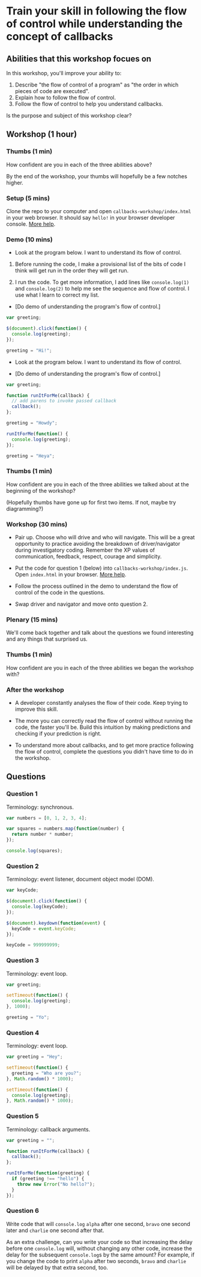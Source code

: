 # Train your skill in following the flow of control while understanding the concept of callbacks

## Abilities that this workshop focues on

In this workshop, you'll improve your ability to:

1. Describe "the flow of control of a program" as "the order in which pieces of code are executed".
2. Explain how to follow the flow of control.
3. Follow the flow of control to help you understand callbacks.

Is the purpose and subject of this workshop clear?

## Workshop (1 hour)

### Thumbs (1 min)

How confident are you in each of the three abilities above?

By the end of the workshop, your thumbs will hopefully be a few notches higher.

### Setup (5 mins)

Clone the repo to your computer and open `callbacks-workshop/index.html` in your web browser.  It should say `hello!` in your browser developer console.  [More help](../run-the-question-code.md).

### Demo (10 mins)

* Look at the program below.  I want to understand its flow of control.

1. Before running the code, I make a provisional list of the bits of code I think will get run in the order they will get run.

2. I run the code.  To get more information, I add lines like `console.log(1)` and `console.log(2)` to help me see the sequence and flow of control.  I use what I learn to correct my list.

* [Do demo of understanding the program's flow of control.]

```js
var greeting;

$(document).click(function() {
  console.log(greeting);
});

greeting = "Hi!";
```

* Look at the program below.  I want to understand its flow of control.

* [Do demo of understanding the program's flow of control.]

```js
var greeting;

function runItForMe(callback) {
  // add parens to invoke passed callback
  callback();
};

greeting = "Howdy";

runItForMe(function() {
  console.log(greeting);
});

greeting = "Heya";
```

### Thumbs (1 min)

How confident are you in each of the three abilities we talked about at the beginning of the workshop?

(Hopefully thumbs have gone up for first two items.  If not, maybe try diagramming?)

### Workshop (30 mins)

* Pair up.  Choose who will drive and who will navigate.  This will be a great opportunity to practice avoiding the breakdown of driver/navigator during investigatory coding.  Remember the XP values of communication, feedback, respect, courage and simplicity.

* Put the code for question 1 (below) into `callbacks-workshop/index.js`.  Open `index.html` in your browser.  [More help](../run-the-question-code.md).

* Follow the process outlined in the demo to understand the flow of control of the code in the questions.

* Swap driver and navigator and move onto question 2.

### Plenary (15 mins)

We'll come back together and talk about the questions we found interesting and any things that surprised us.

### Thumbs (1 min)

How confident are you in each of the three abilities we began the workshop with?

### After the workshop

* A developer constantly analyses the flow of their code.  Keep trying to improve this skill.

* The more you can correctly read the flow of control without running the code, the faster you'll be.  Build this intuition by making predictions and checking if your prediction is right.

* To understand more about callbacks, and to get more practice following the flow of control, complete the questions you didn't have time to do in the workshop.

## Questions

### Question 1

Terminology: synchronous.

```js
var numbers = [0, 1, 2, 3, 4];

var squares = numbers.map(function(number) {
  return number * number;
});

console.log(squares);
```

### Question 2

Terminology: event listener, document object model (DOM).

```js
var keyCode;

$(document).click(function() {
  console.log(keyCode);
});

$(document).keydown(function(event) {
  keyCode = event.keyCode;
});

keyCode = 999999999;
```

### Question 3

Terminology: event loop.

```js
var greeting;

setTimeout(function() {
  console.log(greeting);
}, 1000);

greeting = "Yo";
```

### Question 4

Terminology: event loop.

```js
var greeting = "Hey";

setTimeout(function() {
  greeting = "Who are you?";
}, Math.random() * 1000);

setTimeout(function() {
  console.log(greeting);
}, Math.random() * 1000);
```

### Question 5

Terminology: callback arguments.

```js
var greeting = "";

function runItForMe(callback) {
  callback();
};

runItForMe(function(greeting) {
  if (greeting !== "hello") {
    throw new Error("No hello?");
  }
});
```

### Question 6

Write code that will `console.log` `alpha` after one second, `bravo` one second later and `charlie` one second after that.

As an extra challenge, can you write your code so that increasing the delay before one `console.log` will, without changing any other code, increase the delay for the subsequent `console.log`s by the same amount? For example, if you change the code to print `alpha` after two seconds, `bravo` and `charlie` will be delayed by that extra second, too.
